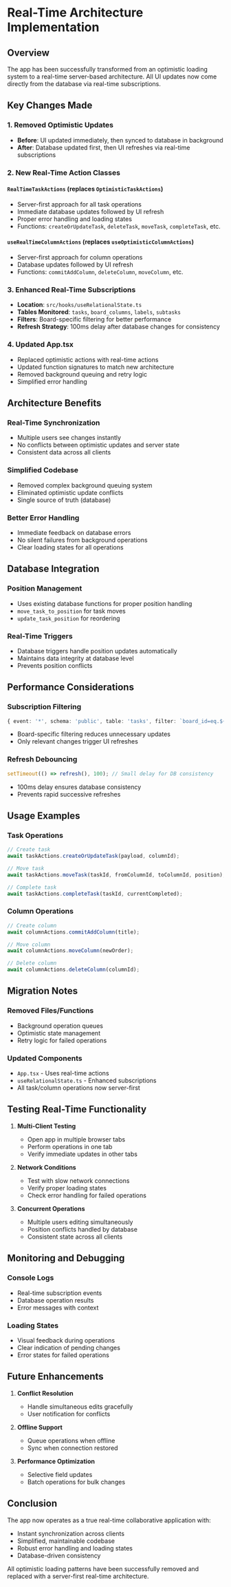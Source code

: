# Real-Time Architecture Implementation

## Overview
The app has been successfully transformed from an optimistic loading system to a real-time server-based architecture. All UI updates now come directly from the database via real-time subscriptions.

## Key Changes Made

### 1. Removed Optimistic Updates
- **Before**: UI updated immediately, then synced to database in background
- **After**: Database updated first, then UI refreshes via real-time subscriptions

### 2. New Real-Time Action Classes

#### `RealTimeTaskActions` (replaces `OptimisticTaskActions`)
- Server-first approach for all task operations
- Immediate database updates followed by UI refresh
- Proper error handling and loading states
- Functions: `createOrUpdateTask`, `deleteTask`, `moveTask`, `completeTask`, etc.

#### `useRealTimeColumnActions` (replaces `useOptimisticColumnActions`)
- Server-first approach for column operations
- Database updates followed by UI refresh
- Functions: `commitAddColumn`, `deleteColumn`, `moveColumn`, etc.

### 3. Enhanced Real-Time Subscriptions
- **Location**: `src/hooks/useRelationalState.ts`
- **Tables Monitored**: `tasks`, `board_columns`, `labels`, `subtasks`
- **Filters**: Board-specific filtering for better performance
- **Refresh Strategy**: 100ms delay after database changes for consistency

### 4. Updated App.tsx
- Replaced optimistic actions with real-time actions
- Updated function signatures to match new architecture
- Removed background queuing and retry logic
- Simplified error handling

## Architecture Benefits

### Real-Time Synchronization
- Multiple users see changes instantly
- No conflicts between optimistic updates and server state
- Consistent data across all clients

### Simplified Codebase
- Removed complex background queuing system
- Eliminated optimistic update conflicts
- Single source of truth (database)

### Better Error Handling
- Immediate feedback on database errors
- No silent failures from background operations
- Clear loading states for all operations

## Database Integration

### Position Management
- Uses existing database functions for proper position handling
- `move_task_to_position` for task moves
- `update_task_position` for reordering

### Real-Time Triggers
- Database triggers handle position updates automatically
- Maintains data integrity at database level
- Prevents position conflicts

## Performance Considerations

### Subscription Filtering
```typescript
{ event: '*', schema: 'public', table: 'tasks', filter: `board_id=eq.${board.id}` }
```
- Board-specific filtering reduces unnecessary updates
- Only relevant changes trigger UI refreshes

### Refresh Debouncing
```typescript
setTimeout(() => refresh(), 100); // Small delay for DB consistency
```
- 100ms delay ensures database consistency
- Prevents rapid successive refreshes

## Usage Examples

### Task Operations
```typescript
// Create task
await taskActions.createOrUpdateTask(payload, columnId);

// Move task
await taskActions.moveTask(taskId, fromColumnId, toColumnId, position);

// Complete task
await taskActions.completeTask(taskId, currentCompleted);
```

### Column Operations
```typescript
// Create column
await columnActions.commitAddColumn(title);

// Move column
await columnActions.moveColumn(newOrder);

// Delete column
await columnActions.deleteColumn(columnId);
```

## Migration Notes

### Removed Files/Functions
- Background operation queues
- Optimistic state management
- Retry logic for failed operations

### Updated Components
- `App.tsx` - Uses real-time actions
- `useRelationalState.ts` - Enhanced subscriptions
- All task/column operations now server-first

## Testing Real-Time Functionality

1. **Multi-Client Testing**
   - Open app in multiple browser tabs
   - Perform operations in one tab
   - Verify immediate updates in other tabs

2. **Network Conditions**
   - Test with slow network connections
   - Verify proper loading states
   - Check error handling for failed operations

3. **Concurrent Operations**
   - Multiple users editing simultaneously
   - Position conflicts handled by database
   - Consistent state across all clients

## Monitoring and Debugging

### Console Logs
- Real-time subscription events
- Database operation results
- Error messages with context

### Loading States
- Visual feedback during operations
- Clear indication of pending changes
- Error states for failed operations

## Future Enhancements

1. **Conflict Resolution**
   - Handle simultaneous edits gracefully
   - User notification for conflicts

2. **Offline Support**
   - Queue operations when offline
   - Sync when connection restored

3. **Performance Optimization**
   - Selective field updates
   - Batch operations for bulk changes

## Conclusion

The app now operates as a true real-time collaborative application with:
- Instant synchronization across clients
- Simplified, maintainable codebase
- Robust error handling and loading states
- Database-driven consistency

All optimistic loading patterns have been successfully removed and replaced with a server-first real-time architecture.
